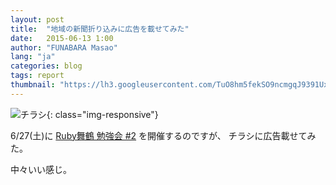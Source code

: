 ```yaml
---
layout: post
title:  "地域の新聞折り込みに広告を載せてみた"
date:   2015-06-13 1:00
author: "FUNABARA Masao"
lang: "ja"
categories: blog
tags: report
thumbnail: "https://lh3.googleusercontent.com/TuO8hm5fekSO9ncmgqJ9391UxVha6wG9cu63DC8wxdpvBErOsr7Uwil8BPgOJ8cL8WWPK-AoaGz-EW7BFKKenJKGZBLRZkDG9T0FVtCrF1iIWWXst8Q2yfbjnDzVV3ZPhZqUMH0y2SGzZwp0LSXzWUqw0pO6ecpIsUa3r0jzZ-TSYOS5BwGpgEtQrhgKejGK4tXMybUzFnV7P7nEvkZdQtVPVcToDOCMGeIoigq4Lqugi7_0d1dsjdPX4U4stdFj49ihQOzN5ieKgjPMWsf81e8O8F_riReG3-6tVxLnpMnzfPeJ-d5QSmb267YMGzE8xqXs6qQ9gjg4pJZma4NSusc-rfsaAANzjRT6SSxAeWvdvLHihAI44YwjGbF-RSIsqoiH1eAfSYG7LT8o3R8UjMq2VcAqWFRqC3YeY_sGp2gXVBZDD4-HwPKFD9WVEhbU4d-lLO9ZRklE7XlBXFawbWN0TcbRTYVIfO3hZKQFp9mush-Os8sPAy0Tl4J99tArkOZO=w400-h213-no"
---
```


![チラシ](https://lh3.googleusercontent.com/TuO8hm5fekSO9ncmgqJ9391UxVha6wG9cu63DC8wxdpvBErOsr7Uwil8BPgOJ8cL8WWPK-AoaGz-EW7BFKKenJKGZBLRZkDG9T0FVtCrF1iIWWXst8Q2yfbjnDzVV3ZPhZqUMH0y2SGzZwp0LSXzWUqw0pO6ecpIsUa3r0jzZ-TSYOS5BwGpgEtQrhgKejGK4tXMybUzFnV7P7nEvkZdQtVPVcToDOCMGeIoigq4Lqugi7_0d1dsjdPX4U4stdFj49ihQOzN5ieKgjPMWsf81e8O8F_riReG3-6tVxLnpMnzfPeJ-d5QSmb267YMGzE8xqXs6qQ9gjg4pJZma4NSusc-rfsaAANzjRT6SSxAeWvdvLHihAI44YwjGbF-RSIsqoiH1eAfSYG7LT8o3R8UjMq2VcAqWFRqC3YeY_sGp2gXVBZDD4-HwPKFD9WVEhbU4d-lLO9ZRklE7XlBXFawbWN0TcbRTYVIfO3hZKQFp9mush-Os8sPAy0Tl4J99tArkOZO=w400-h213-no){: class="img-responsive"}

6/27(土)に [Ruby舞鶴 勉強会 #2](https://ruby-maizuru.doorkeeper.jp/events/25617) を開催するのですが、
チラシに広告載せてみた。

中々いい感じ。
